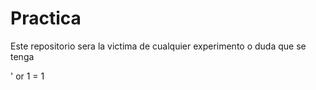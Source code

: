 # Practica
Este repositorio sera la victima de cualquier experimento o duda que se tenga

' or 1 = 1
